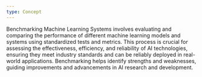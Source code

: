 ```yaml
---
type: Concept
---
```


Benchmarking Machine Learning Systems involves evaluating and comparing the performance of different machine learning models and systems using standardized tests and metrics. This process is crucial for assessing the effectiveness, efficiency, and reliability of AI technologies, ensuring they meet industry standards and can be reliably deployed in real-world applications. Benchmarking helps identify strengths and weaknesses, guiding improvements and advancements in AI research and development.